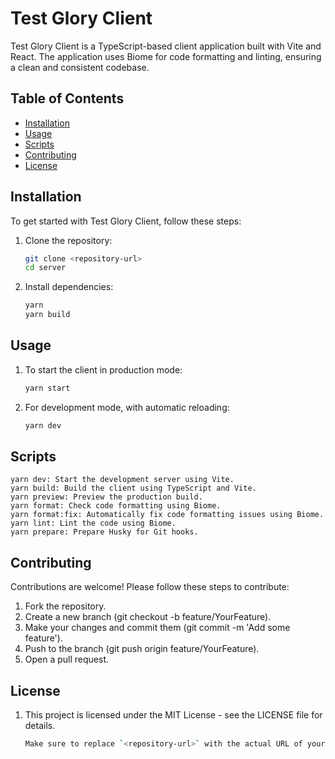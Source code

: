# Test Glory Client

Test Glory Client is a TypeScript-based client application built with Vite and React. The application uses Biome for code formatting and linting, ensuring a clean and consistent codebase.

## Table of Contents

- [Installation](#installation)
- [Usage](#usage)
- [Scripts](#scripts)
- [Contributing](#contributing)
- [License](#license)

## Installation

To get started with Test Glory Client, follow these steps:

1. Clone the repository:
   ```bash
   git clone <repository-url>
   cd server
2. Install dependencies:
    ```bash
    yarn 
    yarn build
## Usage
1. To start the client in production mode:
    ```bash
    yarn start
2. For development mode, with automatic reloading:
    ```bash
    yarn dev
## Scripts
    yarn dev: Start the development server using Vite.
    yarn build: Build the client using TypeScript and Vite.
    yarn preview: Preview the production build.
    yarn format: Check code formatting using Biome.
    yarn format:fix: Automatically fix code formatting issues using Biome.
    yarn lint: Lint the code using Biome.
    yarn prepare: Prepare Husky for Git hooks.
## Contributing
Contributions are welcome! Please follow these steps to contribute:

1. Fork the repository.
2. Create a new branch (git checkout -b feature/YourFeature).
3. Make your changes and commit them (git commit -m 'Add some feature').
4. Push to the branch (git push origin feature/YourFeature).
5. Open a pull request.
## License
1. This project is licensed under the MIT License - see the LICENSE file for details.
    ```bash
    Make sure to replace `<repository-url>` with the actual URL of your repository. Feel free to customize any sections further!
